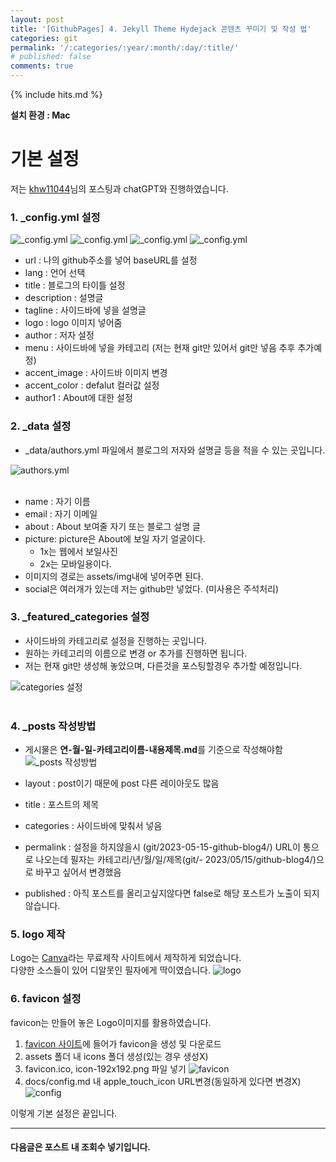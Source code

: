 ```yaml
---
layout: post
title: '[GithubPages] 4. Jekyll Theme Hydejack 콘텐츠 꾸미기 및 작성 법'
categories: git
permalink: '/:categories/:year/:month/:day/:title/'
# published: false
comments: true
---
```


{% include hits.md %}

**설치 환경 : Mac**

# 기본 설정

저는 [khw11044](https://khw11044.github.io/blog/githubpages/2020-12-26-making-blog-03/)님의 포스팅과 chatGPT와 진행하였습니다.<br>

### 1. \_config.yml 설정

![_config.yml](/assets/img/git/blog/blog_4_3.png '_config.yml')
![_config.yml](/assets/img/git/blog/blog_4_4.png '_config.yml')
![_config.yml](/assets/img/git/blog/blog_4_5.png '_config.yml')
![_config.yml](/assets/img/git/blog/blog_4_1.png '_config.yml')

- url : 나의 github주소를 넣어 baseURL를 설정
- lang : 언어 선택
- title : 블로그의 타이틀 설정
- description : 설명글
- tagline : 사이드바에 넣을 설명글
- logo : logo 이미지 넣어줌
- author : 저자 설정
- menu : 사이드바에 넣을 카테고리 (저는 현재 git만 있어서 git만 넣음 추후 추가예정)
- accent_image : 사이드바 이미지 변경
- accent_color : defalut 컬러값 설정
- author1 : About에 대한 설정

### 2. \_data 설정 <br>

- \_data/authors.yml 파일에서 블로그의 저자와 설명글 등을 적을 수 있는 곳입니다.

![authors.yml](/assets/img/git/blog/blog_4_1.png 'authors.yml')
<br><br>

- name : 자기 이름<br>
- email : 자기 이메일<br>
- about : About 보여줄 자기 또는 블로그 설명 글<br>
- picture: picture은 About에 보일 자기 얼굴이다.<br>
  - 1x는 웹에서 보일사진
  - 2x는 모바일용이다.
- 이미지의 경로는 assets/img내에 넣어주면 된다.
- social은 여러개가 있는데 저는 github만 넣었다. (미사용은 주석처리)

### 3. \_featured_categories 설정

- 사이드바의 카테고리로 설정을 진행하는 곳입니다.
- 원하는 카테고리의 이름으로 변경 or 추가를 진행하면 됩니다.
- 저는 현재 git만 생성해 놓았으며, 다른것을 포스팅할경우 추가할 예정입니다.

![categories 설정](/assets/img/git/blog/blog_4_2.png 'categories 설정')
<br><br>

### 4. \_posts 작성방법

- 게시물은 **연-월-일-카테고리이름-내용제목.md**를 기준으로 작성해야함
  ![_posts 작성방법](/assets/img/git/blog/blog_4_6.png '_posts 작성방법')

- layout : post이기 때문에 post 다른 레이아웃도 많음
- title : 포스트의 제목
- categories : 사이드바에 맞춰서 넣음
- permalink : 설정을 하지않을시 (git/2023-05-15-github-blog4/) URL이 통으로 나오는데 필자는 카테고리/년/월/일/제목(git/- 2023/05/15/github-blog4/)으로 바꾸고 싶어서 변경했음
- published : 아직 포스트를 올리고싶지않다면 false로 해당 포스트가 노출이 되지 않습니다.

### 5. logo 제작

Logo는 [Canva](https://www.canva.com/ko_kr/create/logos/)라는 무료제작 사이트에서 제작하게 되었습니다.<br>
다양한 소스들이 있어 디알못인 필자에게 딱이였습니다.
![logo](/assets/img/img_logo_m.png 'logo')

### 6. favicon 설정

favicon는 만들어 놓은 Logo이미지를 활용하였습니다.

1. [favicon 사이트](https://www.favicon-generator.org/)에 들어가 favicon을 생성 및 다운로드
2. assets 폴더 내 icons 폴더 생성(있는 경우 생성X)
3. favicon.ico, icon-192x192.png 파일 넣기
   ![favicon](/assets/img/git/blog/blog_4_7.png 'conflict favicon')
4. docs/config.md 내 apple_touch_icon URL변경(동일하게 있다면 변경X)
   ![config](/assets/img/git/blog/blog_4_8.png 'conflict config')
   <br>

이렇게 기본 설정은 끝입니다.

---

#### 다음글은 포스트 내 조회수 넣기입니다.

